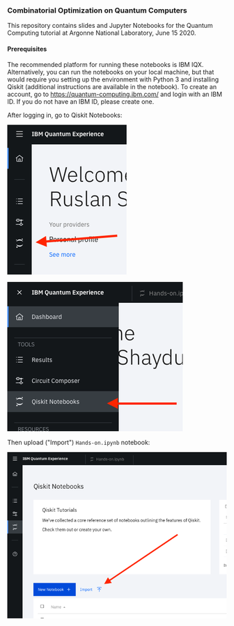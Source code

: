 ### Combinatorial Optimization on Quantum Computers

This repository contains slides and Jupyter Notebooks for the Quantum Computing tutorial at Argonne National Laboratory, June 15 2020. 

#### Prerequisites 

The recommended platform for running these notebooks is IBM IQX. Alternatively, you can run the notebooks on your local machine, but that would require you setting up the environment with Python 3 and installing Qiskit (additional instructions are available in the notebook). To create an account, go to https://quantum-computing.ibm.com/ and login with an IBM ID. If you do not have an IBM ID, please create one.

After logging in, go to Qiskit Notebooks:

![Notebook instructions step 1](/images/notebooks1.png)

![Notebook instructions step 2](/images/notebooks2.png)

Then upload ("Import") `Hands-on.ipynb` notebook:

![Notebook upload](/images/import_notebook.png)
